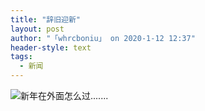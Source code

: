 ```yaml
---
title: "辞旧迎新"
layout: post
author: "「whrcboniu」 on 2020-1-12 12:37"
header-style: text
tags:
  - 新闻
---
```


<head></head>
<body>
 <img src="https://bbs.boniu123.cc/static/image/smiley/3tuzki_emoticons/tuzki_025.gif" smilieid="168">新年在外面怎么过.......
 <br>
</body>


